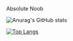 Absolute Noob 

![Anurag's GitHub stats](https://github-readme-stats.vercel.app/api?username=TheCheesyWiggle&show_icons=true&theme=great-gatsby)

[![Top Langs](https://github-readme-stats.vercel.app/api/top-langs/?username=TheCheesyWiggle&theme=great-gatsby)](https://github.com/anuraghazra/github-readme-stats)

